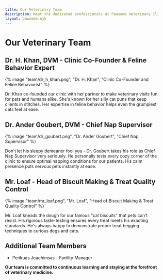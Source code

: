 ```yaml
---
title: Our Veterinary Team
description: Meet the dedicated professionals at Pawsome Veterinary Clinic
layout: pawsome.njk
---
```


# Our Veterinary Team

## Dr. H. Khan, DVM - Clinic Co-Founder & Feline Behavior Expert

<div class="team-member">
{% image "team/dr_h_khan.png", "Dr. H. Khan", "Clinic Co-Founder and Feline Behaviorist" %}

Dr. Khan co-founded our clinic with her partner to make veterinary visits fun for pets and humans alike. She's known for her silly cat puns that keep clients in stitches. Her expertise in feline behavior helps even the grumpiest cats feel at ease.
</div>

## Dr. Ander Goubert, DVM - Chief Nap Supervisor

<div class="team-member">
{% image "team/dr_goubert.png", "Dr. Ander Goubert", "Chief Nap Supervisor" %}

Don't let his sleepy demeanor fool you - Dr. Goubert takes his role as Chief Nap Supervisor very seriously. He personally tests every cozy corner of the clinic to ensure optimal napping conditions for our patients. His calm presence puts nervous pets instantly at ease.
</div>

## Mr. Loaf - Head of Biscuit Making & Treat Quality Control

<div class="team-member">
{% image "team/mr_loaf.png", "Mr. Loaf", "Head of Biscuit Making & Treat Quality Control" %}

Mr. Loaf kneads the dough for our famous "cat biscuits" that pets can't resist. His rigorous taste-testing ensures every treat meets his exacting standards. He's always happy to demonstrate proper treat begging techniques to curious dogs and cats.
</div>

## Additional Team Members
- Perikuas Joachimsas - Facility Manager

**Our team is committed to continuous learning and staying at the forefront of veterinary medicine.**

